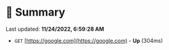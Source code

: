 # 📖 Summary
Last updated: **11/24/2022, 6:59:28 AM**

- `GET` [https://google.com](https://google.com) - **Up** (304ms)
